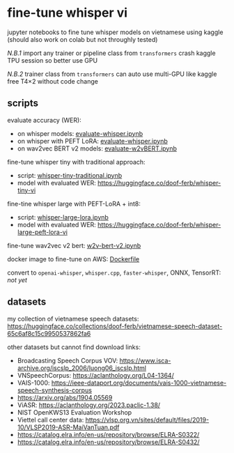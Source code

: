 # fine-tune whisper vi

jupyter notebooks to fine tune whisper models on vietnamese using kaggle (should also work on colab but not throughly tested)

*N.B.1* import any trainer or pipeline class from `transformers` crash kaggle TPU session so better use GPU

*N.B.2* trainer class from `transformers` can auto use multi-GPU like kaggle free T4×2 without code change

## scripts

evaluate accuracy (WER):
- on whisper models: [evaluate-whisper.ipynb](eval/evaluate-whisper.ipynb)
- on whisper with PEFT LoRA: [evaluate-whisper.ipynb](eval/evaluate-whisper-lora.ipynb)
- on wav2vec BERT v2 models: [evaluate-w2vBERT.ipynb](eval/evaluate-w2vBERT.ipynb)

fine-tune whisper tiny with traditional approach:
- script: [whisper-tiny-traditional.ipynb](train/whisper-tiny-traditional.ipynb)
- model with evaluated WER: https://huggingface.co/doof-ferb/whisper-tiny-vi

fine-tine whisper large with PEFT-LoRA + int8:
- script: [whisper-large-lora.ipynb](train/whisper-large-lora.ipynb)
- model with evaluated WER: https://huggingface.co/doof-ferb/whisper-large-peft-lora-vi

fine-tune wav2vec v2 bert: [w2v-bert-v2.ipynb](train/w2v-bert-v2.ipynb)

docker image to fine-tune on AWS: [Dockerfile](docker/Dockerfile)

convert to `openai-whisper`, `whisper.cpp`, `faster-whisper`, ONNX, TensorRT: *not yet*

## datasets

my collection of vietnamese speech datasets: https://huggingface.co/collections/doof-ferb/vietnamese-speech-dataset-65c6af8c15c9950537862fa6

other datasets but cannot find download links:
- Broadcasting Speech Corpus VOV: https://www.isca-archive.org/iscslp_2006/luong06_iscslp.html
- VNSpeechCorpus: https://aclanthology.org/L04-1364/
- VAIS-1000: https://ieee-dataport.org/documents/vais-1000-vietnamese-speech-synthesis-corpus
- https://arxiv.org/abs/1904.05569
- ViASR: https://aclanthology.org/2023.paclic-1.38/
- NIST OpenKWS13 Evaluation Workshop
- Viettel call center data: https://vlsp.org.vn/sites/default/files/2019-10/VLSP2019-ASR-MaiVanTuan.pdf
- https://catalog.elra.info/en-us/repository/browse/ELRA-S0322/
- https://catalog.elra.info/en-us/repository/browse/ELRA-S0432/
